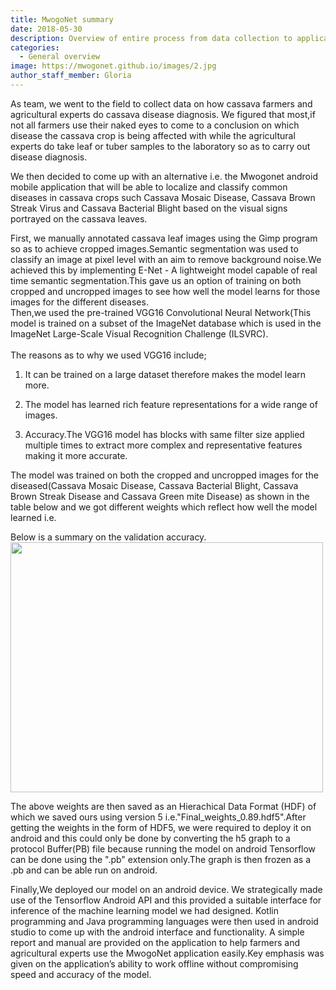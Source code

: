 ```yaml
---
title: MwogoNet summary
date: 2018-05-30
description: Overview of entire process from data collection to application development.
categories:
  - General overview
image: https://mwogonet.github.io/images/2.jpg
author_staff_member: Gloria
---
```


As team, we went to the field to collect data on how cassava farmers and agricultural experts do cassava disease diagnosis. We figured that most,if not all farmers use their naked eyes to come to a conclusion on which disease the cassava crop is being affected with while the agricultural experts do take leaf or tuber samples  to the laboratory so as to carry out disease diagnosis.<br/>

We then decided to come up with an alternative i.e. the Mwogonet android mobile application that will be able to localize and classify common diseases in cassava crops such Cassava Mosaic Disease, Cassava Brown Streak Virus and Cassava Bacterial Blight based on the visual signs portrayed on the cassava leaves.<br/>

First, we manually annotated cassava leaf images using the Gimp program so as to achieve cropped images.Semantic segmentation was used to classify an image at pixel level with an aim to remove background noise.We achieved this by implementing E-Net - A lightweight model capable of real time semantic segmentation.This gave us an option of training on both cropped and uncropped images to see how well the model learns for those images for the different diseases.<br/>
Then,we used the pre-trained VGG16 Convolutional Neural Network(This model is trained on a subset of the ImageNet database which is used in the ImageNet Large-Scale Visual Recognition Challenge (ILSVRC).<br/><br/> The reasons as to why we used VGG16 include;<br/>
1. It can be trained on a large dataset therefore makes the model learn more.

2. The model has learned rich feature representations for a wide range of images. 

3. Accuracy.The VGG16 model has blocks with same filter size applied multiple times to extract more complex and representative features making it more accurate.<br/> 

The model was trained on both the cropped and uncropped images for the diseased(Cassava Mosaic Disease, Cassava Bacterial Blight, Cassava Brown Streak Disease and Cassava Green mite Disease) as shown in the table below and we got different weights which reflect how well the model learned i.e.<br/>

Below is a summary on the validation accuracy.<br/>
<img src="https://mwogonet.github.io/images/val.jpg" width="500" height="400"/>

The above weights are then saved as an Hierachical Data Format (HDF) of which we saved ours using version 5 i.e."Final_weights_0.89.hdf5".After getting the weights in the form of HDF5, we were required to deploy it on android and this could only be done by converting the h5 graph to a protocol Buffer(PB) file because running the model on android Tensorflow can be done using the ".pb" extension only.The graph is then frozen as a .pb and can be able run on android.<br/>

Finally,We deployed our model on an android device. We strategically made use of the Tensorflow Android API and this provided a suitable interface for inference of the machine learning model we had designed. Kotlin programming and Java programming languages were then used in android studio to come up with the android interface and functionality. A simple report and manual are provided on the application to help farmers and agricultural experts use the MwogoNet application easily.Key emphasis was given on the application’s ability to work offline without compromising speed and accuracy of the model.
